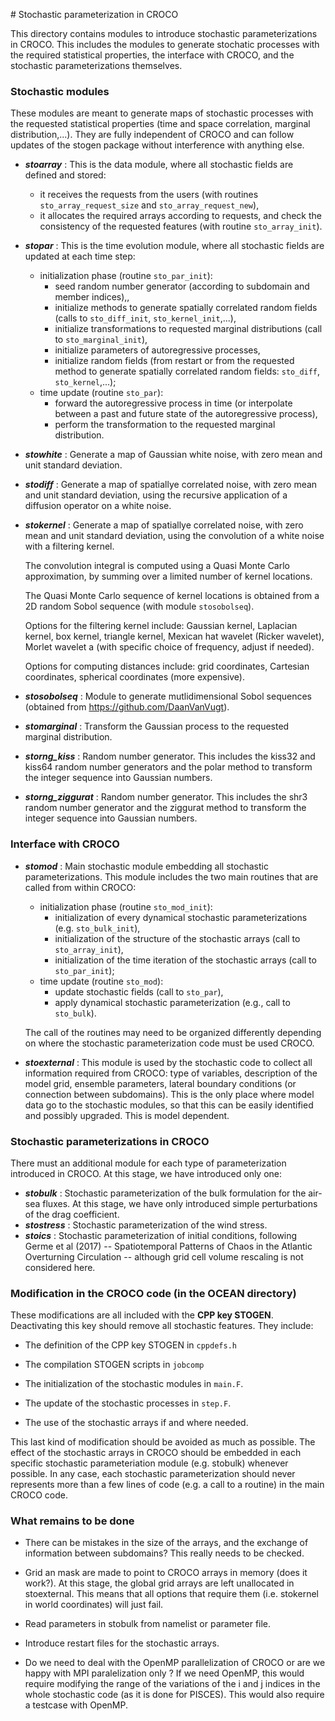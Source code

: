 # Stochastic parameterization in CROCO

This directory contains modules to introduce stochastic parameterizations in CROCO.
This includes the modules to generate stochatic processes with the required statistical properties,
the interface with CROCO, and the stochastic parameterizations themselves.

### Stochastic modules

These modules are meant to generate maps of stochastic processes
with the requested statistical properties
(time and space correlation, marginal distribution,...).
They are fully independent of CROCO and can follow updates
of the stogen package without interference with anything else.

- **_stoarray_** :
    This is the data module, where all stochastic fields are defined and stored:
    - it receives the requests from the users
      (with routines `sto_array_request_size` and `sto_array_request_new`),
    - it allocates the required arrays according to requests,
      and check the consistency of the requested features
      (with routine `sto_array_init`).

- **_stopar_** :
    This is the time evolution module, where all stochastic fields are updated at each time step:
    - initialization phase (routine `sto_par_init`):
      - seed random number generator (according to subdomain and member indices),,
      - initialize methods to generate spatially correlated random fields
        (calls to `sto_diff_init`, `sto_kernel_init`,...),
      - initialize transformations to requested marginal distributions
        (call to `sto_marginal_init`),
      - initialize parameters of autoregressive processes,
      - initialize random fields (from restart or from the requested method
        to generate spatially correlated random fields: `sto_diff`, `sto_kernel`,...);
    - time update (routine `sto_par`):
      - forward the autoregressive process in time  (or
        interpolate between a past and future state of the autoregressive process),
      - perform the transformation to the requested marginal distribution.

- **_stowhite_** :
    Generate a map of Gaussian white noise, with zero mean and unit standard deviation.

- **_stodiff_** :
    Generate a map of spatiallye correlated noise, with zero mean and unit standard deviation,
    using the recursive application of a diffusion operator on a white noise.

- **_stokernel_** :
    Generate a map of spatiallye correlated noise, with zero mean and unit standard deviation,
    using the convolution of a white noise with a filtering kernel.

    The convolution integral is computed using a Quasi Monte Carlo approximation,
    by summing over a limited number of kernel locations.

    The Quasi Monte Carlo sequence of kernel locations
    is obtained from a 2D random Sobol sequence (with module `stosobolseq`).

    Options for the filtering kernel include: Gaussian kernel, Laplacian kernel,
    box kernel, triangle kernel, Mexican hat wavelet (Ricker wavelet),
    Morlet wavelet a (with specific choice of frequency, adjust if needed).

    Options for computing distances include: grid coordinates, Cartesian coordinates,
    spherical coordinates (more expensive).

- **_stosobolseq_** :
    Module to generate mutlidimensional Sobol sequences
    (obtained from https://github.com/DaanVanVugt).

- **_stomarginal_** :
    Transform the Gaussian process to the requested marginal distribution.

- **_storng_kiss_** :
    Random number generator. This includes the kiss32 and kiss64 random number generators
    and the polar method to transform the integer sequence into Gaussian numbers.

- **_storng_ziggurat_** :
    Random number generator. This includes the shr3 random number generator
    and the ziggurat method to transform the integer sequence into Gaussian numbers.

### Interface with CROCO

- **_stomod_** :
    Main stochastic module embedding all stochastic parameterizations.
    This module includes the two main routines that are called from within CROCO:
    - initialization phase (routine `sto_mod_init`):
      - initialization of every dynamical stochastic parameterizations (e.g. `sto_bulk_init`),
      - initialization of the structure of the stochastic arrays (call to `sto_array_init`),
      - initialization of the time iteration of the stochastic arrays (call to `sto_par_init`);
    - time update (routine `sto_mod`):
      - update stochastic fields (call to `sto_par`),
      - apply dynamical stochastic parameterization (e.g., call to `sto_bulk`).

    The call of the routines may need to be organized differently depending on
    where the stochastic parameterization code must be used CROCO.

- **_stoexternal_** :
    This module is used by the stochastic code to collect all information
    required from CROCO: type of variables, description of the model grid,
    ensemble parameters, lateral boundary conditions (or connection between subdomains).
    This is the only place where model data go to the stochastic modules,
    so that this can be easily identified and possibly upgraded. This is model dependent.

### Stochastic parameterizations in CROCO

There must an additional module for each type of parameterization introduced in CROCO.
At this stage, we have introduced only one:

- **_stobulk_** :
    Stochastic parameterization of the bulk formulation for the air-sea fluxes.
    At this stage, we have only introduced simple perturbations of the drag coefficient.
- **_stostress_** :
    Stochastic parameterization of the wind stress.
- **_stoics_** :
    Stochastic parameterization of initial conditions, following Germe et al (2017) -- Spatiotemporal Patterns of Chaos in the Atlantic Overturning Circulation -- although grid cell volume rescaling is not considered here.

### Modification in the CROCO code (in the OCEAN directory)

These modifications are all included with the **CPP key STOGEN**.
Deactivating this key should remove all stochastic features.
They include:

- The definition of the CPP key STOGEN in `cppdefs.h`  

- The compilation STOGEN scripts in `jobcomp`

- The initialization of the stochastic modules in `main.F`.

- The update of the stochastic processes in `step.F`.

- The use of the stochastic arrays if and where needed.

This last kind of modification should be avoided as much as possible.
The effect of the stochastic arrays in CROCO should be embedded
in each specific stochastic parameteriation module (e.g. stobulk) whenever possible.
In any case, each stochastic parameterization should never represents
more than a few lines of code (e.g. a call to a routine) in the main CROCO code.

### What remains to be done

- There can be mistakes in the size of the arrays,
  and the exchange of information between subdomains?
  This really needs to be checked.
  
- Grid an mask are made to point to CROCO arrays in memory (does it work?).
  At this stage, the global grid arrays are left unallocated in stoexternal.
  This means that all options that require them
  (i.e. stokernel in world coordinates) will just fail.

- Read parameters in stobulk from namelist or parameter file.

- Introduce restart files for the stochastic arrays.

- Do we need to deal with the OpenMP parallelization of CROCO 
  or are we happy with MPI paralelization only ?
  If we need OpenMP, this would require modifying the range of the variations
  of the i and j indices in the whole stochastic code (as it is done for PISCES).
  This would also require a testcase with OpenMP.
